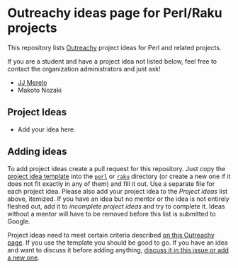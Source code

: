 # Outreachy ideas page for Perl/Raku projects

This repository lists [Outreachy](https://www.outreachy.org) project ideas for Perl and related projects.

If you are a student and have a project idea not listed below, feel free to
contact the organization administrators and just ask!

* [JJ Merelo](https://github.com/JJ)
* Makoto Nozaki

## Project Ideas

- Add your idea here.

## Adding ideas

To add project ideas create a pull request for this repository.  Just copy the
[project idea template](project_template.md) into the [`perl`](perl) or [`raku`](raku) directory
(or create a new one if it does not fit exactly in any of them) and fill it
out. Use a separate file for each project idea.  Please also add your project
idea to the *Project ideas* list above, itemized. If you have an idea but no
mentor or the idea is not entirely fleshed out, add it to *incomplete project
ideas* and try to complete it. Ideas without a mentor will have to be removed
before this list is submitted to Google.

Project ideas need to meet certain criteria described [on this Outreachy
page](https://www.outreachy.org/mentor/mentor-faq/#define-a-project). If
you use the template you should be good to go. If you have an idea and
want to discuss it before adding anything, 
[discuss it in this issue or add a new one](https://github.com/perl-foundation-outreach/outreachy-2020-ideas/issues/1).

